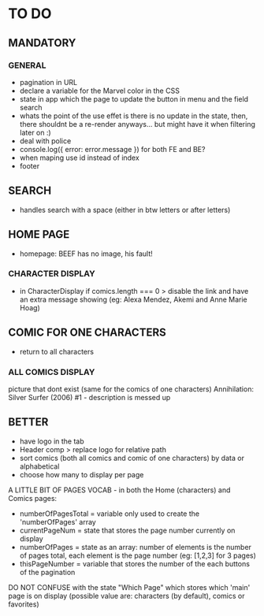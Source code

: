 # TO DO

## MANDATORY

### GENERAL

- pagination in URL
- declare a variable for the Marvel color in the CSS
- state in app which the page to update the button in menu and the field search
- whats the point of the use effet is there is no update in the state, then, there shouldnt be a re-render anyways... but might have it when filtering later on :)
- deal with police
- console.log({ error: error.message }) for both FE and BE?
- when maping use id instead of index
- footer

## SEARCH

- handles search with a space (either in btw letters or after letters)

## HOME PAGE

- homepage: BEEF has no image, his fault!

### CHARACTER DISPLAY

- in CharacterDisplay if comics.length === 0 > disable the link and have an extra message showing (eg: Alexa Mendez, Akemi and Anne Marie Hoag)

## COMIC FOR ONE CHARACTERS

- return to all characters

### ALL COMICS DISPLAY

picture that dont exist (same for the comics of one characters)
Annihilation: Silver Surfer (2006) #1 - description is messed up

## BETTER

- have logo in the tab
- Header comp > replace logo for relative path
- sort comics (both all comics and comic of one characters) by data or alphabetical
- choose how many to display per page

A LITTLE BIT OF PAGES VOCAB - in both the Home (characters) and Comics pages:

- numberOfPagesTotal = variable only used to create the 'numberOfPages' array
- currentPageNum = state that stores the page number currently on display
- numberOfPages = state as an array: number of elements is the number of pages total, each element is the page number (eg: [1,2,3] for 3 pages)
- thisPageNumber = variable that stores the number of the each buttons of the pagination

DO NOT CONFUSE with the state "Which Page" which stores which 'main' page is on display (possible value are: characters (by default), comics or favorites)
